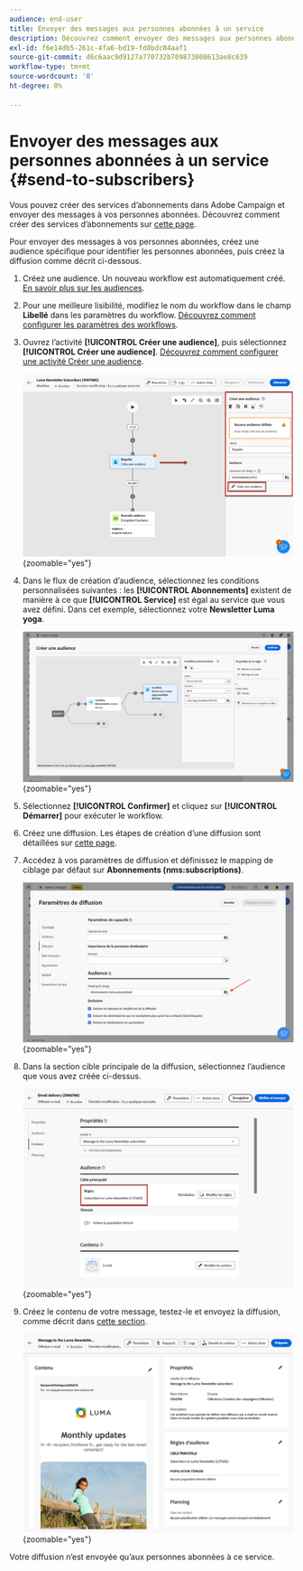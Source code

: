 ```yaml
---
audience: end-user
title: Envoyer des messages aux personnes abonnées à un service
description: Découvrez comment envoyer des messages aux personnes abonnées à un service.
exl-id: f6e14db5-261c-4fa6-bd19-fd8bdc04aaf1
source-git-commit: d6c6aac9d9127a770732b709873008613ae8c639
workflow-type: tm+mt
source-wordcount: '0'
ht-degree: 0%

---
```


# Envoyer des messages aux personnes abonnées à un service {#send-to-subscribers}

Vous pouvez créer des services d’abonnements dans Adobe Campaign et envoyer des messages à vos personnes abonnées. Découvrez comment créer des services d’abonnements sur [cette page](../audience//manage-services.md#create-service).

Pour envoyer des messages à vos personnes abonnées, créez une audience spécifique pour identifier les personnes abonnées, puis créez la diffusion comme décrit ci-dessous.

1. Créez une audience. Un nouveau workflow est automatiquement créé. [En savoir plus sur les audiences](../audience/create-audience.md).

1. Pour une meilleure lisibilité, modifiez le nom du workflow dans le champ **Libellé** dans les paramètres du workflow. [Découvrez comment configurer les paramètres des workflows](../workflows/workflow-settings.md).

1. Ouvrez l’activité **[!UICONTROL Créer une audience]**, puis sélectionnez **[!UICONTROL Créer une audience]**. [Découvrez comment configurer une activité Créer une audience](../workflows/activities/build-audience.md).

   ![Capture d’écran affichant la configuration de l’activité Créer une audience dans Adobe Campaign.](assets/service-create-audience.png){zoomable="yes"}

1. Dans le flux de création d’audience, sélectionnez les conditions personnalisées suivantes : les **[!UICONTROL Abonnements]** existent de manière à ce que **[!UICONTROL Service]** est égal au service que vous avez défini. Dans cet exemple, sélectionnez votre **Newsletter Luma yoga**.

   ![Capture d’écran affichant le flux de création d’audiences avec des conditions personnalisées pour les abonnements dans Adobe Campaign.](assets/service-audience-subscribers.png){zoomable="yes"}

1. Sélectionnez **[!UICONTROL Confirmer]** et cliquez sur **[!UICONTROL Démarrer]** pour exécuter le workflow.

1. Créez une diffusion. Les étapes de création d’une diffusion sont détaillées sur [cette page](../msg/gs-messages.md#create-delivery).

1. Accédez à vos paramètres de diffusion et définissez le mapping de ciblage par défaut sur **Abonnements (nms:subscriptions)**.

   ![Capture d’écran affichant les paramètres de diffusion avec le mapping de ciblage remplacé par Abonnements dans Adobe Campaign.](assets/service-delivery-change-mapping.png){zoomable="yes"}

1. Dans la section cible principale de la diffusion, sélectionnez l’audience que vous avez créée ci-dessus.

   ![Capture d’écran affichant la section cible principale de la diffusion avec l’audience sélectionnée dans Adobe Campaign.](assets/service-delivery-targeting-subscribers.png){zoomable="yes"}

1. Créez le contenu de votre message, testez-le et envoyez la diffusion, comme décrit dans [cette section](../preview-test/preview-test.md).

   ![Capture d’écran affichant la diffusion prête à être envoyée dans Adobe Campaign.](assets/service-delivery-ready.png){zoomable="yes"}

Votre diffusion n’est envoyée qu’aux personnes abonnées à ce service.
